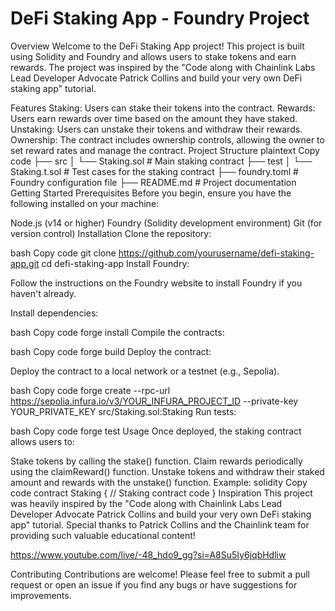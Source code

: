 # DeFi Staking App - Foundry Project
Overview
Welcome to the DeFi Staking App project! This project is built using Solidity and Foundry and allows users to stake tokens and earn rewards. The project was inspired by the "Code along with Chainlink Labs Lead Developer Advocate Patrick Collins and build your very own DeFi staking app" tutorial.

Features
Staking: Users can stake their tokens into the contract.
Rewards: Users earn rewards over time based on the amount they have staked.
Unstaking: Users can unstake their tokens and withdraw their rewards.
Ownership: The contract includes ownership controls, allowing the owner to set reward rates and manage the contract.
Project Structure
plaintext
Copy code
├── src
│   └── Staking.sol            # Main staking contract
├── test
│   └── Staking.t.sol          # Test cases for the staking contract
├── foundry.toml               # Foundry configuration file
├── README.md                  # Project documentation
Getting Started
Prerequisites
Before you begin, ensure you have the following installed on your machine:

Node.js (v14 or higher)
Foundry (Solidity development environment)
Git (for version control)
Installation
Clone the repository:

bash
Copy code
git clone https://github.com/yourusername/defi-staking-app.git
cd defi-staking-app
Install Foundry:

Follow the instructions on the Foundry website to install Foundry if you haven't already.

Install dependencies:

bash
Copy code
forge install
Compile the contracts:

bash
Copy code
forge build
Deploy the contract:

Deploy the contract to a local network or a testnet (e.g., Sepolia).

bash
Copy code
forge create --rpc-url https://sepolia.infura.io/v3/YOUR_INFURA_PROJECT_ID --private-key YOUR_PRIVATE_KEY src/Staking.sol:Staking
Run tests:

bash
Copy code
forge test
Usage
Once deployed, the staking contract allows users to:

Stake tokens by calling the stake() function.
Claim rewards periodically using the claimReward() function.
Unstake tokens and withdraw their staked amount and rewards with the unstake() function.
Example:
solidity
Copy code
contract Staking {
    // Staking contract code
}
Inspiration
This project was heavily inspired by the "Code along with Chainlink Labs Lead Developer Advocate Patrick Collins and build your very own DeFi staking app" tutorial. Special thanks to Patrick Collins and the Chainlink team for providing such valuable educational content!

https://www.youtube.com/live/-48_hdo9_gg?si=A8Su5Iy6jqbHdliw

Contributing
Contributions are welcome! Please feel free to submit a pull request or open an issue if you find any bugs or have suggestions for improvements.

